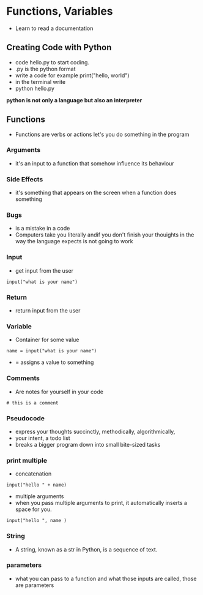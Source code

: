 # Functions, Variables

- Learn to read a documentation

## Creating Code with Python

- code hello.py to start coding.
- .py is the python format
- write a code for example print("hello, world")
- in the terminal write
- python hello.py

**python is not only a language but also an interpreter**

## Functions

- Functions are verbs or actions let's you do something in the program

### Arguments

- it's an input to a function that somehow influence its behaviour

### Side Effects

- it's something that appears on the screen when a function does something

### Bugs

- is a mistake in a code
- Computers take you literally andif you don't finish your thouights in the way the language expects is not going to work

### Input

- get input from the user

```
input("what is your name")
```
### Return

- return input from the user

### Variable

- Container for some value

```
name = input("what is your name")
```

- = assigns a value to something

### Comments 

- Are notes for yourself in your code

```
# this is a comment
```

### Pseudocode

- express your thoughts succinctly, methodically, algorithmically,
- your intent, a todo list
- breaks a bigger program down into small bite-sized tasks

### print multiple

- concatenation
```
input("hello " + name)
```

- multiple arguments
- when you pass multiple arguments to print, it automatically inserts a space for you.
```
input("hello ", name )
```

### String

- A string, known as a str in Python, is a sequence of text.

### parameters

- what you can pass to a function and what those inputs are called, those are parameters
